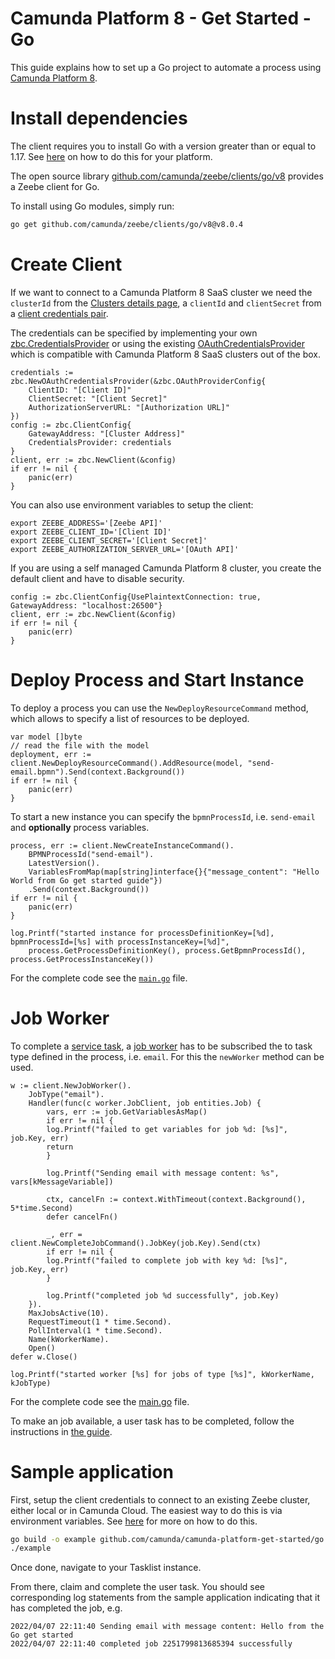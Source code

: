 # Camunda Platform 8 - Get Started - Go

This guide explains how to set up a Go project to automate a process using 
[Camunda Platform 8](https://camunda.com/products/cloud/).

# Install dependencies

The client requires you to install Go with a version greater than or equal to 1.17. See [here](https://go.dev/doc/install) on how to do this for your platform.

The open source library
[github.com/camunda/zeebe/clients/go/v8](https://docs.camunda.io/docs/apis-clients/go-client/) provides a Zeebe client 
for Go.

To install using Go modules, simply run:

```sh
go get github.com/camunda/zeebe/clients/go/v8@v8.0.4
```

# Create Client

If we want to connect to a Camunda Platform 8 SaaS cluster we need the `clusterId`
from the [Clusters details
page](https://docs.camunda.io/docs/components/modeler/bpmn/service-tasks/),
a `clientId` and `clientSecret` from a [client credentials
pair](https://docs.camunda.io/docs/components/modeler/bpmn/service-tasks/).

The credentials can be specified by implementing your own 
[zbc.CredentialsProvider](https://pkg.go.dev/github.com/camunda/zeebe/clients/go/pkg/zbc#CredentialsProvider) or
using the existing 
[OAuthCredentialsProvider](https://pkg.go.dev/github.com/camunda/zeebe/clients/go/pkg/zbc#OAuthCredentialsProvider)
which is compatible with Camunda Platform 8 SaaS clusters out of the box.

```golang
credentials := zbc.NewOAuthCredentialsProvider(&zbc.OAuthProviderConfig{
    ClientID: "[Client ID]"
    ClientSecret: "[Client Secret]"
    AuthorizationServerURL: "[Authorization URL]"
})
config := zbc.ClientConfig{
	GatewayAddress: "[Cluster Address]"
	CredentialsProvider: credentials
}
client, err := zbc.NewClient(&config)
if err != nil {
    panic(err)
}
```

You can also use environment variables to setup the client:

```shell
export ZEEBE_ADDRESS='[Zeebe API]'
export ZEEBE_CLIENT_ID='[Client ID]'
export ZEEBE_CLIENT_SECRET='[Client Secret]'
export ZEEBE_AUTHORIZATION_SERVER_URL='[OAuth API]'
```

If you are using a self managed Camunda Platform 8 cluster, you create the default
client and have to disable security.

```golang
config := zbc.ClientConfig{UsePlaintextConnection: true, GatewayAddress: "localhost:26500"}
client, err := zbc.NewClient(&config)
if err != nil {
	panic(err)
}
```

# Deploy Process and Start Instance

To deploy a process you can use the `NewDeployResourceCommand` method, which allows
to specify a list of resources to be deployed.

```golang
var model []byte
// read the file with the model
deployment, err := client.NewDeployResourceCommand().AddResource(model, "send-email.bpmn").Send(context.Background())
if err != nil {
	panic(err)
}
```

To start a new instance you can specify the `bpmnProcessId`, i.e.
`send-email` and **optionally** process variables.

```golang
process, err := client.NewCreateInstanceCommand().
    BPMNProcessId("send-email").
    LatestVersion().
    VariablesFromMap(map[string]interface{}{"message_content": "Hello World from Go get started guide"})
    .Send(context.Background())
if err != nil {
    panic(err)
}

log.Printf("started instance for processDefinitionKey=[%d], bpmnProcessId=[%s] with processInstanceKey=[%d]",
    process.GetProcessDefinitionKey(), process.GetBpmnProcessId(), process.GetProcessInstanceKey())
```

For the complete code see the [`main.go`](main.go) file.

# Job Worker

To complete a [service
task](https://docs.camunda.io/docs/reference/bpmn-workflows/service-tasks/service-tasks/),
a [job
worker](https://docs.camunda.io/docs/product-manuals/concepts/job-workers) has
to be subscribed the to task type defined in the process, i.e. `email`. For this
the `newWorker` method can be used.

```golang
w := client.NewJobWorker().
    JobType("email").
    Handler(func(c worker.JobClient, job entities.Job) {
        vars, err := job.GetVariablesAsMap()
        if err != nil {
        log.Printf("failed to get variables for job %d: [%s]", job.Key, err)
        return
        }
        
        log.Printf("Sending email with message content: %s", vars[kMessageVariable])
        
        ctx, cancelFn := context.WithTimeout(context.Background(), 5*time.Second)
        defer cancelFn()
        
        _, err = client.NewCompleteJobCommand().JobKey(job.Key).Send(ctx)
        if err != nil {
        log.Printf("failed to complete job with key %d: [%s]", job.Key, err)
        }
        
        log.Printf("completed job %d successfully", job.Key)
    }).
    MaxJobsActive(10).
    RequestTimeout(1 * time.Second).
    PollInterval(1 * time.Second).
    Name(kWorkerName).
    Open()
defer w.Close()

log.Printf("started worker [%s] for jobs of type [%s]", kWorkerName, kJobType)
```

For the complete code see the [main.go](main.go) file.

To make an job available, a user task has to be completed, follow the instructions in 
[the guide](../README.md#complete-the-user-task).

# Sample application

First, setup the client credentials to connect to an existing Zeebe cluster, either local or in Camunda Cloud. The easiest way to do this is via environment variables. See [here](https://docs.camunda.io/docs/apis-clients/go-client/get-started/) for more on how to do this.

```bash
go build -o example github.com/camunda/camunda-platform-get-started/go
./example
```

Once done, navigate to your Tasklist instance.

From there, claim and complete the user task. You should see corresponding log statements from the sample application
indicating that it has completed the job, e.g.

```
2022/04/07 22:11:40 Sending email with message content: Hello from the Go get started
2022/04/07 22:11:40 completed job 2251799813685394 successfully
```